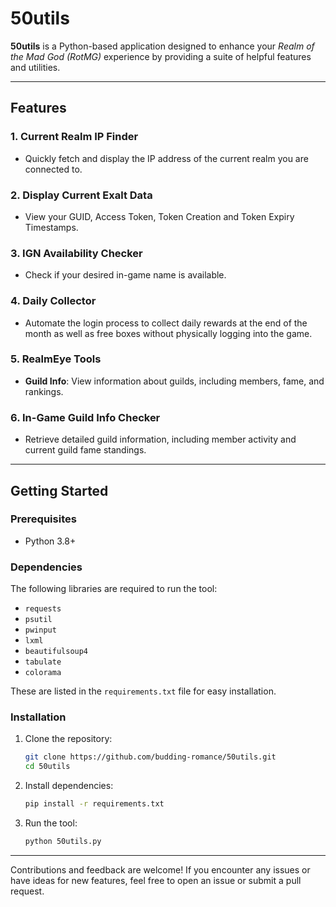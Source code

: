 # 50utils

**50utils** is a Python-based application designed to enhance your *Realm of the Mad God (RotMG)* experience by providing a suite of helpful features and utilities.  

---

## **Features**  

### 1. **Current Realm IP Finder**  
   - Quickly fetch and display the IP address of the current realm you are connected to.  

### 2. **Display Current Exalt Data**  
   - View your GUID, Access Token, Token Creation and Token Expiry Timestamps.  

### 3. **IGN Availability Checker**  
   - Check if your desired in-game name is available.  

### 4. **Daily Collector**  
   - Automate the login process to collect daily rewards at the end of the month as well as free boxes without physically logging into the game.  

### 5. **RealmEye Tools**  
   - **Guild Info**: View information about guilds, including members, fame, and rankings.  

### 6. **In-Game Guild Info Checker**  
   - Retrieve detailed guild information, including member activity and current guild fame standings.  

---

## **Getting Started**  

### **Prerequisites**  
- Python 3.8+  

### **Dependencies**  
The following libraries are required to run the tool:
- `requests`
- `psutil`
- `pwinput`
- `lxml`
- `beautifulsoup4`
- `tabulate`
- `colorama`

These are listed in the `requirements.txt` file for easy installation.  

### **Installation**  
1. Clone the repository:  
   ```bash  
   git clone https://github.com/budding-romance/50utils.git  
   cd 50utils
   ```
2. Install dependencies:
   ```bash
   pip install -r requirements.txt
   ```
2. Run the tool:
   ```bash
   python 50utils.py  
   ```

---

Contributions and feedback are welcome! If you encounter any issues or have ideas for new features, feel free to open an issue or submit a pull request.
